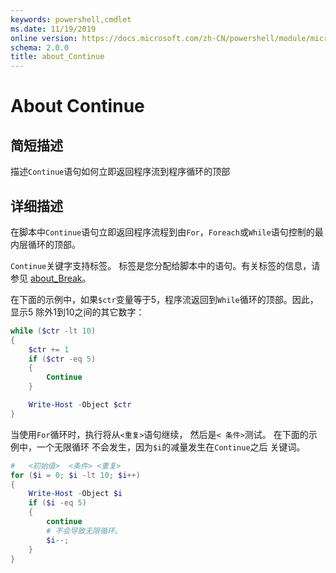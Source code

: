 ```yaml
---
keywords: powershell,cmdlet
ms.date: 11/19/2019
online version: https://docs.microsoft.com/zh-CN/powershell/module/microsoft.powershell.core/about/about_continue?view=powershell-6&WT.mc_id=ps-gethelp
schema: 2.0.0
title: about_Continue
---
```

# About Continue

## 简短描述

描述`Continue`语句如何立即返回程序流到程序循环的顶部

## 详细描述

在脚本中`Continue`语句立即返回程序流程到由`For`，`Foreach`或`While`语句控制的最内层循环的顶部。

`Continue`关键字支持标签。 标签是您分配给脚本中的语句。有关标签的信息，请参见 [about_Break](https://docs.microsoft.com/zh-CN/powershell/module/microsoft.powershell.core/about/about_Break?view=powershell-6&WT.mc_id=ps-gethelp)。

在下面的示例中，如果`$ctr`变量等于5，程序流返回到`While`循环的顶部。因此，显示5 除外1到10之间的其它数字：

```powershell
while ($ctr -lt 10)
{
    $ctr += 1
    if ($ctr -eq 5)
    {
        Continue
    }

    Write-Host -Object $ctr
}
```

当使用`For`循环时，执行将从`<重复>`语句继续，
 然后是`< 条件>`测试。 在下面的示例中，一个无限循环
 不会发生，因为`$i`的减量发生在`Continue`之后
 关键词。

```powershell
#   <初始值>  <条件> <重复>
for ($i = 0; $i -lt 10; $i++)
{
    Write-Host -Object $i
    if ($i -eq 5)
    {
        continue
        # 不会导致无限循环。
        $i--;
    }
}
```
